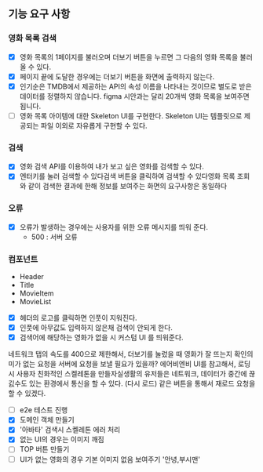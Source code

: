 ## 기능 요구 사항

### 영화 목록 검색

- [x] 영화 목록의 1페이지를 불러오며 더보기 버튼을 누르면 그 다음의 영화 목록을 불러 올 수 있다.
- [x] 페이지 끝에 도달한 경우에는 더보기 버튼을 화면에 출력하지 않는다.
- [x] 인기순은 TMDB에서 제공하는 API의 속성 이름을 나타내는 것이므로 별도로 받은 데이터를 정렬하지 않습니다. figma 시안과는 달리 20개씩 영화 목록을 보여주면 됩니다.
- [ ] 영화 목록 아이템에 대한 Skeleton UI를 구현한다. Skeleton UI는 템플릿으로 제공되는 파일 이외로 자유롭게 구현할 수 있다.

### 검색

- [x] 영화 검색 API를 이용하여 내가 보고 싶은 영화를 검색할 수 있다.
- [x] 엔터키를 눌러 검색할 수 있다검색 버튼을 클릭하여 검색할 수 있다영화 목록 조회와 같이 검색한 결과에 한해 정보를 보여주는 화면의 요구사항은 동일하다

### 오류

- [x] 오류가 발생하는 경우에는 사용자를 위한 오류 메시지를 띄워 준다.
  - 500 : 서버 오류

### 컴포넌트

- Header
- Title
- MovieItem
- MovieList

- [x] 헤더의 로고를 클릭하면 인풋이 지워진다.
- [x] 인풋에 아무값도 입력하지 않은채 검색이 안되게 한다.
- [x] 검색어에 해당하는 영화가 없을 시 커스텀 UI 를 띄워준다.

네트워크 탭의 속도를 400으로 제한해서, 더보기를 눌렀을 때 영화가 잘 뜨는지 확인의미가 없는 요청을 서버에 요청을 보낼 필요가 있을까? 에어비엔비 UI를 참고해서, 로딩시 사용자 친화적인 스켈레톤을 만들자실생활의 유저들은 네트워크, 데이터가 중간에 끊긼수도 있는 환경에서 통신을 할 수 있다. (다시 로드) 같은 버튼을 통해서 재로드 요청을 할 수 있겠다.

- [ ] e2e 테스트 진행
- [x] 도메인 객체 만들기
- [x] '아바타' 검색시 스켈레톤 에러 처리
- [x] 없는 UI의 경우는 이미지 깨짐
- [ ] TOP 버튼 만들기
- [ ] UI가 없는 영화의 경우 기본 이미지 없음 보여주기 '안녕,부시맨'
